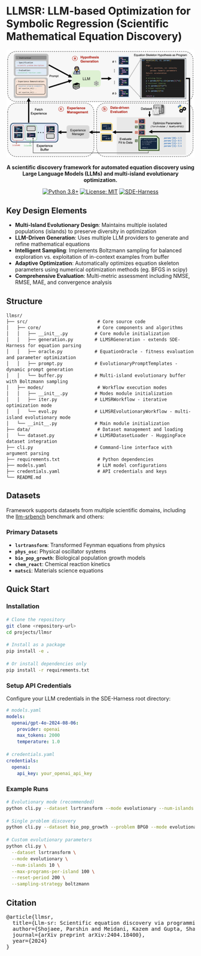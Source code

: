 # LLMSR: LLM-based Optimization for Symbolic Regression (Scientific Mathematical Equation Discovery)

<div align="center">

![LLMSR Logo](assets/img.png)

**A scientific discovery framework for automated equation discovery using Large Language Models (LLMs) and multi-island evolutionary optimization.**

[![Python 3.8+](https://img.shields.io/badge/python-3.8+-blue.svg)](https://www.python.org/downloads/)
[![License: MIT](https://img.shields.io/badge/License-MIT-yellow.svg)](https://opensource.org/licenses/MIT)
[![SDE-Harness](https://img.shields.io/badge/Built%20on-SDE--Harness-green.svg)](https://github.com/sde-harness)

</div>


## Key Design Elements

- **Multi-Island Evolutionary Design**: Maintains multiple isolated populations (islands) to preserve diversity in optimization 
- **LLM-Driven Generation**: Uses multiple LLM providers to generate and refine mathematical equations
- **Intelligent Sampling**: Implements Boltzmann sampling for balanced exploration vs. exploitation of in-context examples from buffer
- **Adaptive Optimization**: Automatically optimizes equation skeleton parameters using numerical optimization methods (eg. BFGS in scipy)
- **Comprehensive Evaluation**: Multi-metric assessment including NMSE, RMSE, MAE, and convergence analysis

## Structure

```
llmsr/
├── src/                          # Core source code
│   ├── core/                     # Core components and algorithms
│   │   ├── __init__.py          # Core module initialization
│   │   ├── generation.py        # LLMSRGeneration - extends SDE-Harness for equation parsing
│   │   ├── oracle.py            # EquationOracle - fitness evaluation and parameter optimization
│   │   ├── prompt.py            # EvolutionaryPromptTemplates - dynamic prompt generation
│   │   └── buffer.py            # Multi-island evolutionary buffer with Boltzmann sampling
│   ├── modes/                    # Workflow execution modes
│   │   ├── __init__.py          # Modes module initialization
│   │   ├── iter.py              # LLMSRWorkflow - iterative optimization mode
│   │   └── evol.py              # LLMSREvolutionaryWorkflow - multi-island evolutionary mode
│   └── __init__.py              # Main module initialization
├── data/                         # Dataset management and loading
│   └── dataset.py               # LLMSRDatasetLoader - HuggingFace dataset integration
├── cli.py                       # Command-line interface with argument parsing
├── requirements.txt              # Python dependencies
├── models.yaml                   # LLM model configurations
├── credentials.yaml              # API credentials and keys
└── README.md  
```

## Datasets

Framework supports datasets from multiple scientific domains, including the [llm-srbench](https://huggingface.co/datasets/nnheui/llm-srbench) benchmark and others:

### Primary Datasets
- **`lsrtransform`**: Transformed Feynman equations from physics
- **`phys_osc`**: Physical oscillator systems
- **`bio_pop_growth`**: Biological population growth models
- **`chem_react`**: Chemical reaction kinetics
- **`matsci`**: Materials science equations


## Quick Start

### Installation

```bash
# Clone the repository
git clone <repository-url>
cd projects/llmsr

# Install as a package
pip install -e .

# Or install dependencies only
pip install -r requirements.txt
```

### Setup API Credentials

Configure your LLM credentials in the SDE-Harness root directory:

```yaml
# models.yaml
models:
  openai/gpt-4o-2024-08-06:
    provider: openai
    max_tokens: 2000
    temperature: 1.0

# credentials.yaml
credentials:
  openai:
    api_key: your_openai_api_key
```

### Example Runs

```bash
# Evolutionary mode (recommended)
python cli.py --dataset lsrtransform --mode evolutionary --num-islands 10 --max-iterations 1000

# Single problem discovery
python cli.py --dataset bio_pop_growth --problem BPG0 --mode evolutionary

# Custom evolutionary parameters
python cli.py \
  --dataset lsrtransform \
  --mode evolutionary \
  --num-islands 10 \
  --max-programs-per-island 100 \
  --reset-period 200 \
  --sampling-strategy boltzmann
```


## Citation
<pre>
@article{llmsr,
  title={Llm-sr: Scientific equation discovery via programming with large language models},
  author={Shojaee, Parshin and Meidani, Kazem and Gupta, Shashank and Farimani, Amir Barati and Reddy, Chandan K},
  journal={arXiv preprint arXiv:2404.18400},
  year={2024}
}
</pre>

